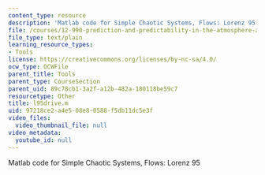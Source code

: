 ```yaml
---
content_type: resource
description: 'Matlab code for Simple Chaotic Systems, Flows: Lorenz 95'
file: /courses/12-990-prediction-and-predictability-in-the-atmosphere-and-oceans-spring-2003/97218ce2a4e508e80588f5db11dc5e3f_l95drive.m
file_type: text/plain
learning_resource_types:
- Tools
license: https://creativecommons.org/licenses/by-nc-sa/4.0/
ocw_type: OCWFile
parent_title: Tools
parent_type: CourseSection
parent_uid: 89c78cb1-3a2f-a12b-482a-180118be59c7
resourcetype: Other
title: l95drive.m
uid: 97218ce2-a4e5-08e8-0588-f5db11dc5e3f
video_files:
  video_thumbnail_file: null
video_metadata:
  youtube_id: null
---
```

Matlab code for Simple Chaotic Systems, Flows: Lorenz 95